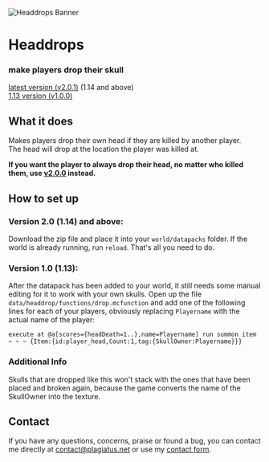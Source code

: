![Headdrops Banner](https://raw.githubusercontent.com/Plagiatus/datapacks/master/headdrops/banner.png "Headdrops")

# Headdrops
### make players drop their skull

[latest version (v2.0.1)](https://github.com/Plagiatus/datapacks/raw/master/headdrops/Headdrops_v2.0.1.zip) (1.14 and above)  
[1.13 version (v1.0.0)](https://github.com/Plagiatus/datapacks/raw/master/headdrops/headdrops_v1.0.0.zip)

## What it does

Makes players drop their own head if they are killed by another player.  
The head will drop at the location the player was killed at.

**If you want the player to always drop their head, no matter who killed them, use [v2.0.0](https://github.com/Plagiatus/datapacks/raw/master/headdrops/Headdrops_v2.0.0.zip) instead.**

## How to set up


### Version 2.0 (1.14) and above: 
Download the zip file and place it into your `world/datapacks` folder. If the world is already running, run `reload`. That's all you need to do.  

### Version 1.0 (1.13):
After the datapack has been added to your world, it still needs some manual editing for it to work with your own skulls.
Open up the file `data/headdrop/functions/drop.mcfunction` and add one of the following lines for each of your players, obviously replacing `Playername` with the actual name of the player:

    execute at @a[scores={headDeath=1..},name=Playername] run summon item ~ ~ ~ {Item:{id:player_head,Count:1,tag:{SkullOwner:Playername}}}
	
### Additional Info

Skulls that are dropped like this won't stack with the ones that have been placed and broken again, because the game converts the name of the SkullOwner into the texture.

## Contact

If you have any questions, concerns, praise or found a bug, you can contact me directly at [contact@plagiatus.net](mailto:contact@plagiatus.net) or use my [contact form](http://plagiatus.net/#contact).
